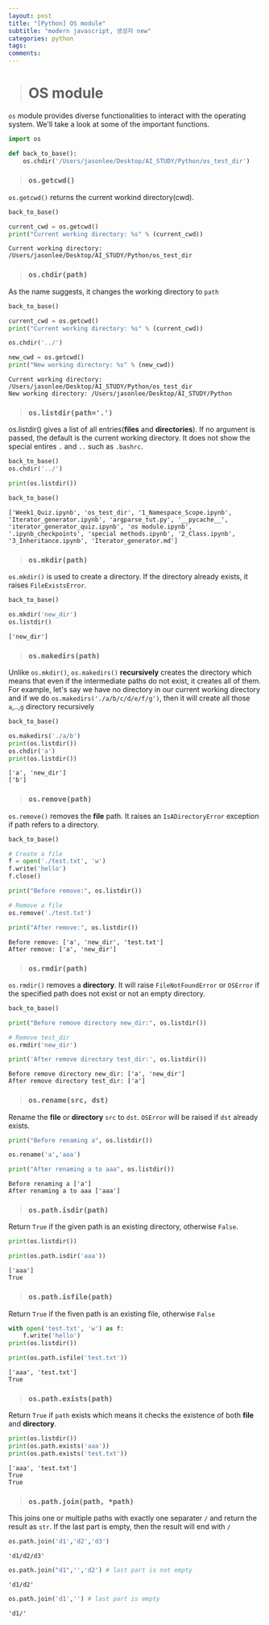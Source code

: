 ```yaml
---
layout: post
title: "[Python] OS module"
subtitle: "modern javascript, 생성자 new"
categories: python
tags:
comments:
---
```


> # OS module

`os` module provides diverse functionalities to interact with the operating system. We'll take a look at some of the important functions.

```python
import os

def back_to_base():
    os.chdir('/Users/jasonlee/Desktop/AI_STUDY/Python/os_test_dir')
```

> ### `os.getcwd()`

`os.getcwd()` returns the current workind directory(cwd).

```python
back_to_base()

current_cwd = os.getcwd()
print("Current working directory: %s" % (current_cwd))
```

    Current working directory: /Users/jasonlee/Desktop/AI_STUDY/Python/os_test_dir

> ### `os.chdir(path)`

As the name suggests, it changes the working directory to `path`

```python
back_to_base()

current_cwd = os.getcwd()
print("Current working directory: %s" % (current_cwd))

os.chdir('../')

new_cwd = os.getcwd()
print("New working directory: %s" % (new_cwd))
```

    Current working directory: /Users/jasonlee/Desktop/AI_STUDY/Python/os_test_dir
    New working directory: /Users/jasonlee/Desktop/AI_STUDY/Python

> ### `os.listdir(path='.')`

os.listdir() gives a list of all entries(**files** and **directories**). If no argument is passed, the default is the current working directory. It does not show the special entires `.` and `..` such as `.bashrc`.

```python
back_to_base()
os.chdir('../')

print(os.listdir())

back_to_base()
```

    ['Week1_Quiz.ipynb', 'os_test_dir', '1_Namespace_Scope.ipynb', 'Iterator_generator.ipynb', 'argparse_tut.py', '__pycache__', 'iterator_generator_quiz.ipynb', 'os module.ipynb', '.ipynb_checkpoints', 'special methods.ipynb', '2_Class.ipynb', '3_Inheritance.ipynb', 'Iterator_generator.md']

> ### `os.mkdir(path)`

`os.mkdir()` is used to create a directory. If the directory already exists, it raises `FileExistsError`.

```python
back_to_base()

os.mkdir('new_dir')
os.listdir()
```

    ['new_dir']

> ### `os.makedirs(path)`

Unlike `os.mkdir()`, `os.makedirs()` **recursively** creates the directory which means that even if the intermediate paths do not exist, it creates all of them. For example, let's say we have no directory in our current working directory and if we do `os.makedirs('./a/b/c/d/e/f/g')`, then it will create all those `a`,..,`g` directory recursively

```python
back_to_base()

os.makedirs('./a/b')
print(os.listdir())
os.chdir('a')
print(os.listdir())
```

    ['a', 'new_dir']
    ['b']

> ### `os.remove(path)`

`os.remove()` removes the **file** path. It raises an `IsADirectoryError` exception if path refers to a directory.

```python
back_to_base()

# Create a file
f = open('./test.txt', 'w')
f.write('hello')
f.close()

print("Before remove:", os.listdir())

# Remove a file
os.remove('./test.txt')

print("After remove:", os.listdir())
```

    Before remove: ['a', 'new_dir', 'test.txt']
    After remove: ['a', 'new_dir']

> ### `os.rmdir(path)`

`os.rmdir()` removes a **directory**. It will raise `FileNotFoundError` or `OSError` if the specified path does not exist or not an empty directory.

```python
back_to_base()

print("Before remove directory new_dir:", os.listdir())

# Remove test_dir
os.rmdir('new_dir')

print('After remove directory test_dir:', os.listdir())
```

    Before remove directory new_dir: ['a', 'new_dir']
    After remove directory test_dir: ['a']

> ### `os.rename(src, dst)`

Rename the **file** or **directory** `src` to `dst`. `OSError` will be raised if `dst` already exists.

```python
print("Before renaming a", os.listdir())

os.rename('a','aaa')

print("After renaming a to aaa", os.listdir())
```

    Before renaming a ['a']
    After renaming a to aaa ['aaa']

> ### `os.path.isdir(path)`

Return `True` if the given path is an existing directory, otherwise `False`.

```python
print(os.listdir())

print(os.path.isdir('aaa'))
```

    ['aaa']
    True

> ### `os.path.isfile(path)`

Return `True` if the fiven path is an existing file, otherwise `False`

```python
with open('test.txt', 'w') as f:
    f.write('hello')
print(os.listdir())

print(os.path.isfile('test.txt'))
```

    ['aaa', 'test.txt']
    True

> ### `os.path.exists(path)`

Return `True` if `path` exists which means it checks the existence of both **file** and **directory**.

```python
print(os.listdir())
print(os.path.exists('aaa'))
print(os.path.exists('test.txt'))
```

    ['aaa', 'test.txt']
    True
    True

> ### `os.path.join(path, *path)`

This joins one or multiple paths with exactly one separater `/` and return the result as `str`. If the last part is empty, then the result will end with `/`

```python
os.path.join('d1','d2','d3')
```

    'd1/d2/d3'

```python
os.path.join("d1",'','d2') # last part is not empty
```

    'd1/d2'

```python
os.path.join('d1','') # last part is empty
```

    'd1/'
